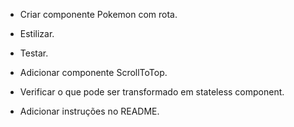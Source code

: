 - Criar componente Pokemon com rota.

- Estilizar.
- Testar.

- Adicionar componente ScrollToTop.
- Verificar o que pode ser transformado em stateless component.
- Adicionar instruções no README.
